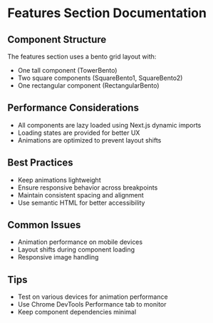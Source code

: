 # Features Section Documentation

## Component Structure
The features section uses a bento grid layout with:
- One tall component (TowerBento)
- Two square components (SquareBento1, SquareBento2)
- One rectangular component (RectangularBento)

## Performance Considerations
- All components are lazy loaded using Next.js dynamic imports
- Loading states are provided for better UX
- Animations are optimized to prevent layout shifts

## Best Practices
- Keep animations lightweight
- Ensure responsive behavior across breakpoints
- Maintain consistent spacing and alignment
- Use semantic HTML for better accessibility

## Common Issues
- Animation performance on mobile devices
- Layout shifts during component loading
- Responsive image handling

## Tips
- Test on various devices for animation performance
- Use Chrome DevTools Performance tab to monitor
- Keep component dependencies minimal
